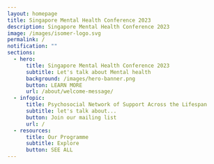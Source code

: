 ```yaml
---
layout: homepage
title: Singapore Mental Health Conference 2023
description: Singapore Mental Health Conference 2023
image: /images/isomer-logo.svg
permalink: /
notification: ""
sections:
  - hero:
      title: Singapore Mental Health Conference 2023
      subtitle: Let's talk about Mental health
      background: /images/hero-banner.png
      button: LEARN MORE
      url: /about/welcome-message/
  - infopic:
      title: Psychosocial Network of Support Across the Lifespan
      subtitle: let's talk about...
      button: Join our mailing list
      url: /
  - resources:
      title: Our Programme
      subtitle: Explore
      button: SEE ALL
---
```

